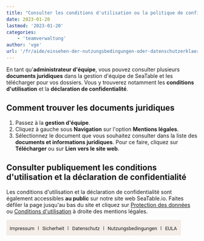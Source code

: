 ```yaml
---
title: "Consulter les conditions d'utilisation ou la politique de confidentialité"
date: 2023-01-20
lastmod: '2023-01-20'
categories:
    - 'teamverwaltung'
author: 'vge'
url: '/fr/aide/einsehen-der-nutzungsbedingungen-oder-datenschutzerklaerung'
---
```


En tant qu'**administrateur d'équipe**, vous pouvez consulter plusieurs **documents juridiques** dans la gestion d'équipe de SeaTable et les télécharger pour vos dossiers. Vous y trouverez notamment les **conditions d'utilisation** et la **déclaration de confidentialité**.

## Comment trouver les documents juridiques

1. Passez à la **gestion d'équipe**.
2. Cliquez à gauche sous **Navigation** sur l'option **Mentions légales**.
3. Sélectionnez le document que vous souhaitez consulter dans la liste des **documents et informations juridiques**. Pour ce faire, cliquez sur **Télécharger** ou sur **Lien vers le site web**.

## Consulter publiquement les conditions d'utilisation et la déclaration de confidentialité

Les conditions d'utilisation et la déclaration de confidentialité sont également accessibles **au public** sur notre site web SeaTable.io. Faites défiler la page jusqu'au bas du site et cliquez sur [Protection des données](https://seatable.io/fr/datenschutz/) ou [Conditions d'utilisation](https://seatable.io/fr/nutzungsbedingungen/) à droite des mentions légales.

![Protection des données et conditions d'utilisation dans le pied de page](images/Datenschutz-und-Nutzungsbedingungen-im-Footer.png)
